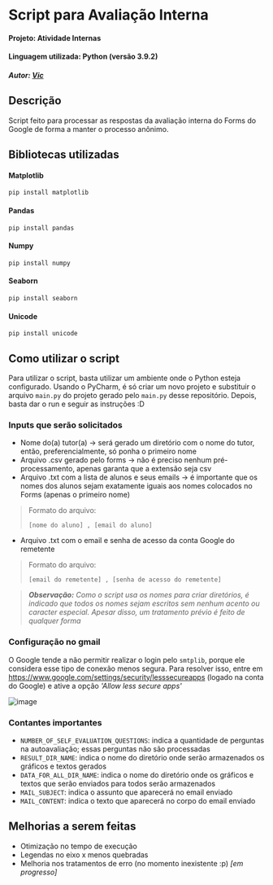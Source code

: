 # Script para Avaliação Interna
#### Projeto: Atividade Internas
#### Linguagem utilizada: Python (versão 3.9.2)
##### Autor: [Vic](https://github.com/vickyad)


## Descrição
Script feito para processar as respostas da avaliação interna do Forms do Google de forma a manter o processo anônimo.


## Bibliotecas utilizadas
#### Matplotlib
```
pip install matplotlib
```

#### Pandas
```
pip install pandas
```

#### Numpy
```
pip install numpy
```

#### Seaborn
```
pip install seaborn
```

#### Unicode
```
pip install unicode
```


## Como utilizar o script
Para utilizar o script, basta utilizar um ambiente onde o Python esteja configurado. Usando o PyCharm, é só criar um novo projeto e substituir o arquivo `main.py` do projeto gerado pelo `main.py` desse repositório. Depois, basta dar o run e seguir as instruções :D

### Inputs que serão solicitados
- Nome do(a) tutor(a) -> será gerado um diretório com o nome do tutor, então, preferencialmente, só ponha o primeiro nome
- Arquivo .csv gerado pelo forms -> não é preciso nenhum pré-processamento, apenas garanta que a extensão seja csv
- Arquivo .txt com a lista de alunos e seus emails -> é importante que os nomes dos alunos sejam exatamente iguais aos nomes colocados no Forms (apenas o primeiro nome)
> Formato do arquivo:
> ```csv
> [nome do aluno] , [email do aluno] 
> ```
- Arquivo .txt com o email e senha de acesso da conta Google do remetente
> Formato do arquivo:
> ```csv
> [email do remetente] , [senha de acesso do remetente] 
> ```

> ***Observação:** Como o script usa os nomes para criar diretórios, é indicado que todos os nomes sejam escritos sem nenhum acento ou caracter especial. Apesar disso, um tratamento prévio é feito de qualquer forma*

### Configuração no gmail
O Google tende a não permitir realizar o login pelo `smtplib`, porque ele considera esse tipo de conexão menos segura. Para resolver isso, entre em https://www.google.com/settings/security/lesssecureapps (logado na conta do Google) e ative a opção *'Allow less secure apps'*

![image](https://cms-assets.tutsplus.com/uploads/users/1885/posts/29975/image/secure_apps.png)

### Contantes importantes
- `NUMBER_OF_SELF_EVALUATION_QUESTIONS`: indica a quantidade de perguntas na autoavaliação; essas perguntas não são processadas
- `RESULT_DIR_NAME`: indica o nome do diretório onde serão armazenados os gráficos e textos gerados
- `DATA_FOR_ALL_DIR_NAME`: indica o nome do diretório onde os gráficos e textos que serão enviados para todos serão armazenados
- `MAIL_SUBJECT`: indica o assunto que aparecerá no email enviado
- `MAIL_CONTENT`: indica o texto que aparecerá no corpo do email enviado


## Melhorias a serem feitas
- Otimização no tempo de execução
- Legendas no eixo x menos quebradas
- Melhoria nos tratamentos de erro (no momento inexistente :p) *[em progresso]*

